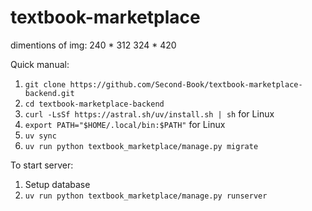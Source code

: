 # textbook-marketplace

dimentions of img:
240 * 312
324 * 420


Quick manual:

1) `git clone https://github.com/Second-Book/textbook-marketplace-backend.git`
2) `cd textbook-marketplace-backend`
3) `curl -LsSf https://astral.sh/uv/install.sh | sh` for Linux
4) `export PATH="$HOME/.local/bin:$PATH"` for Linux
5) `uv sync`
6) `uv run python textbook_marketplace/manage.py migrate`
   
To start server:
1) Setup database
2) `uv run python textbook_marketplace/manage.py runserver`
